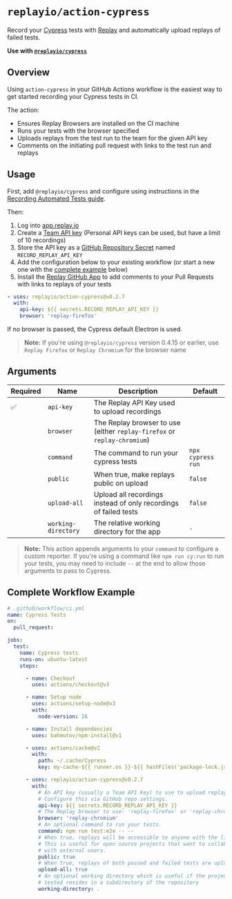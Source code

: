# `replayio/action-cypress`

Record your [Cypress](https://cypress.io) tests with [Replay](https://replay.io) and automatically upload replays of failed tests.

**Use with [`@replayio/cypress`](https://github.com/replayio/replay-cli/tree/main/packages/cypress)**

## Overview

Using `action-cypress` in your GitHub Actions workflow is the easiest way to get started recording your Cypress tests in CI.

The action:

* Ensures Replay Browsers are installed on the CI machine
* Runs your tests with the browser specified
* Uploads replays from the test run to the team for the given API key
* Comments on the initiating pull request with links to the test run and replays

## Usage

First, add `@replayio/cypress` and configure using instructions in the [Recording Automated Tests guide](https://docs.replay.io/docs/configuring-cypress-30fd38c1ed8047a2be82ae436e0bbb15).

Then: 

1. Log into [app.replay.io](https://app.replay.io)
2. Create a [Team API key](https://docs.replay.io/docs/setting-up-a-team-f5bd9ee853814d6f84e23fb535066199#4913df9eb7384a94a23ccbf335189370) (Personal API keys can be used, but have a limit of 10 recordings)
3. Store the API key as a [GitHub Repository Secret](https://docs.github.com/en/actions/security-guides/encrypted-secrets#creating-encrypted-secrets-for-a-repository) named `RECORD_REPLAY_API_KEY`
4. Add the configuration below to your existing workflow (or start a new one with the [complete example](#complete-workflow-example) below)
5. Install the [Replay GitHub App](https://github.com/apps/replay-io) to add comments to your Pull Requests with links to replays of your tests

```yaml
- uses: replayio/action-cypress@v0.2.7
  with:
    api-key: ${{ secrets.RECORD_REPLAY_API_KEY }}
    browser: 'replay-firefox'
```

If no browser is passed, the Cypress default Electron is used.

> **Note:**
> If you're using `@replayio/cypress` version 0.4.15 or earlier, use `Replay Firefox` or `Replay Chromium` for the browser name

## Arguments

Required | Name | Description | Default
-------- | ---- | ----------- | -------
:white_check_mark: | `api-key` | The Replay API Key used to upload recordings
&nbsp; | `browser` | The Replay browser to use (either `replay-firefox` or `replay-chromium`)
&nbsp; | `command` | The command to run your cypress tests | `npx cypress run`
&nbsp; | `public` | When true, make replays public on upload | `false`
&nbsp; | `upload-all` | Upload all recordings instead of only recordings of failed tests | `false`
&nbsp; | `working-directory` | The relative working directory for the app | `.`

> **Note:** This action appends arguments to your `command` to configure a
> custom reporter. If you're using a command like `npm run cy:run` to run your
> tests, you may need to include `--` at the end to allow those arguments to
> pass to Cypress.

## Complete Workflow Example
        
```yaml
# .github/workflow/ci.yml
name: Cypress Tests
on:
  pull_request:

jobs:
  test:
    name: Cypress tests
    runs-on: ubuntu-latest
    steps:

      - name: Checkout
        uses: actions/checkout@v3

      - name: Setup node
        uses: actions/setup-node@v3
        with:
          node-version: 16

      - name: Install dependencies
        uses: bahmutov/npm-install@v1

      - uses: actions/cache@v2
        with:
          path: ~/.cache/Cypress
          key: my-cache-${{ runner.os }}-${{ hashFiles('package-lock.json') }}

      - uses: replayio/action-cypress@v0.2.7
        with:
          # An API key (usually a Team API Key) to use to upload replays.
          # Configure this via GitHub repo settings.
          api-key: ${{ secrets.RECORD_REPLAY_API_KEY }}
          # The Replay browser to use: 'replay-firefox' or 'replay-chromium'
          browser: 'replay-chromium'
          # An optional command to run your tests.
          command: npm run test:e2e -- --
          # When true, replays will be accessible to anyone with the link.
          # This is useful for open source projects that want to collaborate
          # with external users.
          public: true
          # When true, replays of both passed and failed tests are uploaded
          upload-all: true
          # An optional working directory which is useful if the project being
          # tested resides in a subdirectory of the repository
          working-directory: .
```
